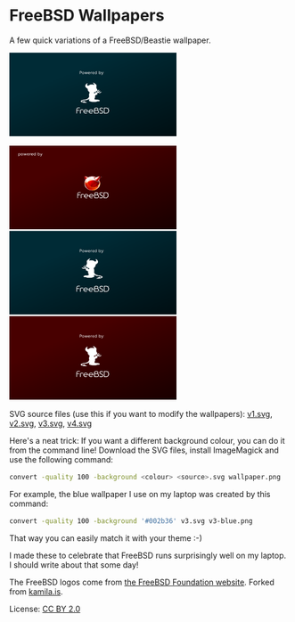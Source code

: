 # FreeBSD Wallpapers

A few quick variations of a FreeBSD/Beastie wallpaper.

<left><img src="FreeBSD-lockscreen_v1-blue.png" width="300" height="150"/>

<left> <img src="FreeBSD-lockscreen_v2-red.png" width="300" height="150"/>
<img src="FreeBSD-lockscreen_v3-blue.png" width="300" height="150"/>
<img src="FreeBSD-lockscreen_v1-red.png" width="300" height="150"/>

SVG source files (use this if you want to modify the wallpapers): [v1.svg](FreeBSD-lockscreen_v1.svg), [v2.svg](FreeBSD-lockscreen_v2.svg), [v3.svg](FreeBSD-lockscreen_v3.svg), [v4.svg](FreeBSD-lockscreen_v4.svg)

Here's a neat trick: If you want a different background colour, you can do it from the command line! Download the SVG files, install ImageMagick and use the following command:

```sh
convert -quality 100 -background <colour> <source>.svg wallpaper.png
```

For example, the blue wallpaper I use on my laptop was created by this command:

```sh
convert -quality 100 -background '#002b36' v3.svg v3-blue.png
```

That way you can easily match it with your theme :-)

I made these to celebrate that FreeBSD runs surprisingly well on my laptop. I should write about that some day!

The FreeBSD logos come from [the FreeBSD Foundation website](https://www.freebsdfoundation.org/about/project/).
Forked from [kamila.is](https://kamila.is/making/freebsd-wallpapers/).

License: [CC BY 2.0](https://creativecommons.org/licenses/by/2.0/)